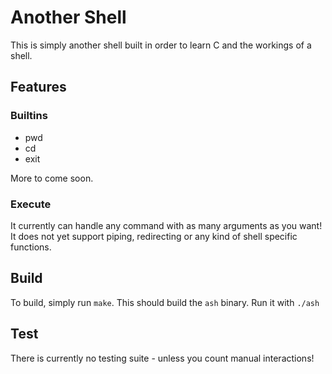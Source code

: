 # Another Shell
This is simply another shell built in order to learn C and the workings of a shell.

## Features

### Builtins
- pwd
- cd
- exit

More to come soon.

### Execute
It currently can handle any command with as many arguments as you want! It does not yet support piping, redirecting or any kind of shell specific functions.

## Build
To build, simply run `make`. This should build the `ash` binary. Run it with `./ash`

## Test
There is currently no testing suite - unless you count manual interactions!
